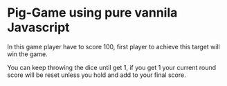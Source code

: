 # Pig-Game using pure vannila Javascript

In this game player have to score 100, first player to achieve this target will win the game.

You can keep throwing the dice until get 1, if you get 1 your current round score will be reset unless you hold and add to your final score.
